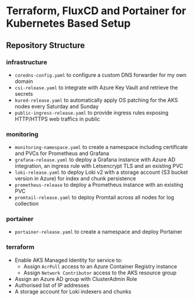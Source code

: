 # Terraform, FluxCD and Portainer for Kubernetes Based Setup
## Repository Structure
### infrastructure
* `coredns-config.yaml` to configure a custom DNS forwarder for my own domain
* `csi-release.yaml` to integrate with Azure Key Vault and retrieve the secrets
* `kured-release.yaml` to automatically apply OS patching for the AKS nodes every Saturday and Sunday
* `public-ingress-release.yaml` to provide ingress rules exposing HTTP/HTTPS web traffics in public
### monitoring
* `monitoring-namespace.yaml` to create a namespace including certificate and PVCs for Prometheus and Grafana
* `grafana-release.yaml` to deploy a Grafana instance with Azure AD integration, an ingress rule with Letsencrypt TLS and an existing PVC
* `loki-release.yaml` to deploy Loki  v2 with a storage account (S3 bucket version in Azure) for index and chunk persistence
* `prometheus-release` to deploy a Prometheus instance with an existing PVC
* `promtail-release.yaml` to deploy Promtail across all nodes for log collection
### portainer
* `portainer-release.yaml` to create a namespace and deploy Portainer
### terraform
* Enable AKS Managed Identity for service to:
  * Assign `AcrPull` access to an Azure Container Registry instance
  * Assign `Network Contributor` access to the AKS resource group
* Assign an Azure AD group with ClusterAdmin Role
* Authorised list of IP addresses
* A storage account for Loki indexers and chunks